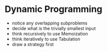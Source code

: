 # Dynamic Programming

* notice any overlapping subproblems
* decide what is the trivially smallest input
* think recursively to use Memoization
* think iteratively to use Tabulation
* draw a strategy first